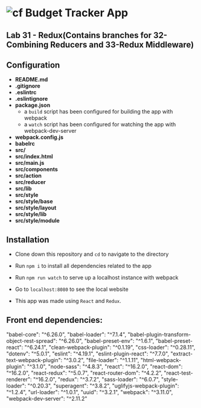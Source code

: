 # ![cf](https://i.imgur.com/7v5ASc8.png)  Budget Tracker App

## Lab 31 - Redux(Contains branches for 32-Combining Reducers and 33-Redux Middleware)

## Configuration
* **README.md**
* **.gitignore**
* **.eslintrc**
* **.eslintignore**
* **package.json**
  * a `build` script has been configured for building the app with webpack
  * a `watch` script has been configured for watching the app with webpack-dev-server
* **webpack.config.js**
* **babelrc**
* **src/**
* **src/index.html**
* **src/main.js**
* **src/components**
* **src/action**
* **src/reducer**
* **src/lib**
* **src/style**
* **src/style/base**
* **src/style/layout**
* **src/style/lib**
* **src/style/module**

## Installation
* Clone down this repository and `cd` to navigate to the directory
* Run `npm i` to install all dependencies related to the app
* Run `npm run watch` to serve up a localhost instance with webpack
* Go to `localhost:8080` to see the local website

* This app was made using `React` and `Redux`.

## Front end dependencies:
"babel-core": "^6.26.0",
"babel-loader": "^7.1.4",
"babel-plugin-transform-object-rest-spread": "^6.26.0",
"babel-preset-env": "^1.6.1",
"babel-preset-react": "^6.24.1",
"clean-webpack-plugin": "^0.1.19",
"css-loader": "^0.28.11",
"dotenv": "^5.0.1",
"eslint": "^4.19.1",
"eslint-plugin-react": "^7.7.0",
"extract-text-webpack-plugin": "^3.0.2",
"file-loader": "^1.1.11",
"html-webpack-plugin": "^3.1.0",
"node-sass": "^4.8.3",
"react": "^16.2.0",
"react-dom": "^16.2.0",
"react-redux": "^5.0.7",
"react-router-dom": "^4.2.2",
"react-test-renderer": "^16.2.0",
"redux": "^3.7.2",
"sass-loader": "^6.0.7",
"style-loader": "^0.20.3",
"superagent": "^3.8.2",
"uglifyjs-webpack-plugin": "^1.2.4",
"url-loader": "^1.0.1",
"uuid": "^3.2.1",
"webpack": "^3.11.0",
"webpack-dev-server": "^2.11.2"

